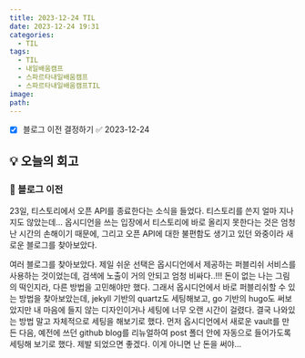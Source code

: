 ```yaml
---
title: 2023-12-24 TIL
date: 2023-12-24 19:31
categories:
  - TIL
tags:
  - TIL
  - 내일배움캠프
  - 스파르타내일배움캠프
  - 스파르타내일배움캠프TIL
image: 
path:
---
```


- [x] 블로그 이전 결정하기 ✅ 2023-12-24

## 💡 오늘의 회고
### 👀 블로그 이전
23일, 티스토리에서 오픈 API를 종료한다는 소식을 들었다. 티스토리를 쓴지 얼마 지나지도 않았는데...
옵시디언을 쓰는 입장에서 티스토리에 바로 올리지 못한다는 것은 엄청난 시간의 손해이기 때문에, 그리고 오픈 API에 대한 불편함도 생기고 있던 와중이라 새로운 블로그를 찾아보았다.

여러 블로그를 찾아보았다. 제일 쉬운 선택은 옵시디언에서 제공하는 퍼블리쉬 서비스를 사용하는 것이었는데, 검색에 노출이 거의 안되고 엄청 비싸다..!!! 돈이 없는 나는 그림의 떡인지라, 다른 방법을 고민해야만 했다. 그래서 옵시디언에서 바로 퍼블리쉬할 수 있는 방법을 찾아보았는데, jekyll 기반의 quartz도 세팅해보고, go 기반의 hugo도 써보았지만 내 마음에 들지 않는 디자인이거나 세팅에 너무 오랜 시간이 걸렸다. 결국 나와있는 방법 말고 자체적으로 세팅을 해보기로 했다. 먼저 옵시디언에서 새로운 vault를 만든 다음, 예전에 쓰던 github blog를 리뉴얼하여 post 폴더 안에 자동으로 들어가도록 세팅해 보기로 했다. 제발 되었으면 좋겠다. 이게 아니면 난 돈을 써야...

